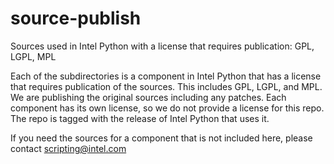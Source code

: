 # source-publish
Sources used in Intel Python with a license that requires publication: GPL, LGPL, MPL

Each of the subdirectories is a component in Intel Python that has a license
that requires publication of the sources. This includes GPL, LGPL, and MPL. We
are publishing the original sources including any patches. Each component has
its own license, so we do not provide a license for this repo. The repo is
tagged with the release of Intel Python that uses it.

If you need the sources for a component that is not included here, please
contact scripting@intel.com
